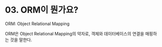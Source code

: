 # 03. ORM이 뭔가요?

ORM: Object Relational Mapping

ORM은 Object Relational Mapping의 약자로, 객체와 데이터베이스의 연결을 매핑하는 것을 말한다. 